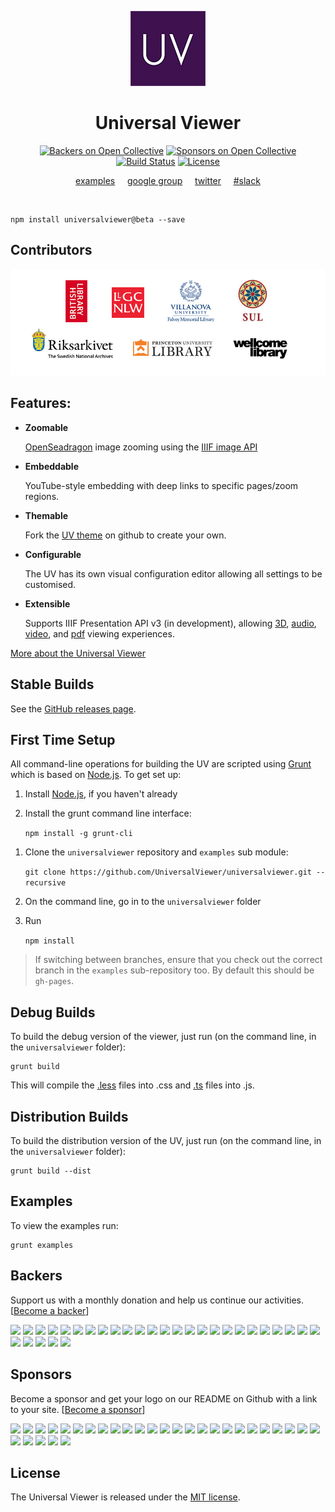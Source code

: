 
<p align="center">
    <img src="https://raw.githubusercontent.com/UniversalViewer/assets/master/logo.jpg">
    <h1 align="center">Universal Viewer</h1>
</p>

<p align="center">
    <a href="#backers"><img src="https://camo.githubusercontent.com/8f205f0459eaafbbcf78554ae3182da599b178b9/68747470733a2f2f6f70656e636f6c6c6563746976652e636f6d2f756e6976657273616c7669657765722f6261636b6572732f62616467652e737667" alt="Backers on Open Collective" data-canonical-src="https://opencollective.com/universalviewer/backers/badge.svg" style="max-width:100%;"></a>
    <a href="#sponsors"><img src="https://camo.githubusercontent.com/db8439fd8526d52fbc36437f988d0d8d8dd6913a/68747470733a2f2f6f70656e636f6c6c6563746976652e636f6d2f756e6976657273616c7669657765722f73706f6e736f72732f62616467652e737667" alt="Sponsors on Open Collective" data-canonical-src="https://opencollective.com/universalviewer/sponsors/badge.svg" style="max-width:100%;"></a>
    <a href="https://travis-ci.org/UniversalViewer/universalviewer" rel="nofollow"><img src="https://camo.githubusercontent.com/f8b81af36c9c573b23dff74a97943ae97f7c0aa9/68747470733a2f2f7472617669732d63692e6f72672f556e6976657273616c5669657765722f756e6976657273616c7669657765722e7376673f6272616e63683d6d6173746572" alt="Build Status" data-canonical-src="https://travis-ci.org/UniversalViewer/universalviewer.svg?branch=master" style="max-width:100%;"></a>
    <!-- <a href="https://app.fossa.io/projects/git%2Bgithub.com%2FUniversalViewer%2Funiversalviewer?ref=badge_shield" rel="nofollow"><img src="https://camo.githubusercontent.com/eedb4c09b3beed6d26cfef59a2ee31ce8e1c80d7/68747470733a2f2f6170702e666f7373612e696f2f6170692f70726f6a656374732f6769742532426769746875622e636f6d253246556e6976657273616c566965776572253246756e6976657273616c7669657765722e7376673f747970653d736869656c64" alt="FOSSA Status" data-canonical-src="https://app.fossa.io/api/projects/git%2Bgithub.com%2FUniversalViewer%2Funiversalviewer.svg?type=shield" style="max-width:100%;"></a> -->
    <a href="https://github.com/UniversalViewer/universalviewer/blob/master/LICENSE.txt"><img src="https://camo.githubusercontent.com/e80e20b31b4af7da8580f68d415779d250eee229/68747470733a2f2f696d672e736869656c64732e696f2f6e706d2f6c2f74687265652e737667" alt="License" data-canonical-src="https://img.shields.io/npm/l/universalviewer.svg" style="max-width:100%;"></a>
</p>

<!--
[![Backers on Open Collective](https://opencollective.com/universalviewer/backers/badge.svg)](#backers)
[![Sponsors on Open Collective](https://opencollective.com/universalviewer/sponsors/badge.svg)](#sponsors)
[![Build Status](https://travis-ci.org/UniversalViewer/universalviewer.svg?branch=master)](https://travis-ci.org/UniversalViewer/universalviewer) 
[![FOSSA Status](https://app.fossa.io/api/projects/git%2Bgithub.com%2FUniversalViewer%2Funiversalviewer.svg?type=shield)](https://app.fossa.io/projects/git%2Bgithub.com%2FUniversalViewer%2Funiversalviewer?ref=badge_shield)
&nbsp;&nbsp;
<a href="https://universalviewerinvite.herokuapp.com"><img src="https://worldvectorlogo.com/logos/slack.svg" width="60" /></a>
-->

<p align="center">
    <a href="http://universalviewer.io/examples/">examples</a>&nbsp;&nbsp;&nbsp;&nbsp;
    <a href="https://groups.google.com/forum/#!forum/universalviewer">google group</a>&nbsp;&nbsp;&nbsp;&nbsp;
    <a href="https://twitter.com/universalviewer">twitter</a>&nbsp;&nbsp;&nbsp;&nbsp;
    <a href="https://universalviewerinvite.herokuapp.com" rel="nofollow">#slack</a>
</p>

<br>


    npm install universalviewer@beta --save


## Contributors

![Contributors](https://raw.githubusercontent.com/UniversalViewer/assets/master/contributors.jpg "Contributors")

## Features:

- **Zoomable**
  <p><a href="https://openseadragon.github.io/">OpenSeadragon</a> image zooming using the <a href="http://iiif.io/api/image/2.0/">IIIF image API</a></p>
- **Embeddable**
  <p>YouTube-style embedding with deep links to specific pages/zoom regions.</p>
- **Themable**
  <p>Fork the <a href="https://github.com/UniversalViewer/uv-en-GB-theme">UV theme</a> on github to create your own.</p>
- **Configurable**
  <p>The UV has its own visual configuration editor allowing all settings to be customised.</p>
- **Extensible**
  <p>Supports IIIF Presentation API v3 (in development), allowing <a href="http://universalviewer.io/examples/?manifest=http://files.universalviewer.io/manifests/nelis/ecorche.json">3D</a>, <a href="http://universalviewer.io/examples/?manifest=http://wellcomelibrary.org/iiif/b17307922/manifest">audio</a>, <a href="http://universalviewer.io/examples/?manifest=http://wellcomelibrary.org/iiif/b16659090/manifest">video</a>, and <a href="http://universalviewer.io/examples/?manifest=http://wellcomelibrary.org/iiif/b17502792/manifest">pdf</a> viewing experiences.</p>

[More about the Universal Viewer](https://github.com/UniversalViewer/universalviewer/wiki/About)

## Stable Builds

See the [GitHub releases page](https://github.com/UniversalViewer/UniversalViewer/releases).

## First Time Setup

All command-line operations for building the UV are scripted using [Grunt](http://gruntjs.com/) which is based on [Node.js](http://nodejs.org/). To get set up:

1. Install [Node.js](http://nodejs.org), if you haven't already

1. Install the grunt command line interface:

    `npm install -g grunt-cli`

<!--
1. Install [Sorcery](https://github.com/Rich-Harris/sorcery):

    npm install -g sorcery
-->
1. Clone the `universalviewer` repository and `examples` sub module:

    `git clone https://github.com/UniversalViewer/universalviewer.git --recursive`

1. On the command line, go in to the `universalviewer` folder

1. Run

    `npm install`

> If switching between branches, ensure that you check out the correct branch in the `examples` sub-repository too. By default this should be `gh-pages`.

## Debug Builds

To build the debug version of the viewer, just run (on the command line, in the `universalviewer` folder):

    grunt build

This will compile the [.less](http://lesscss.org) files into .css and [.ts](http://typescriptlang.org) files into .js.

## Distribution Builds

To build the distribution version of the UV, just run (on the command line, in the `universalviewer` folder):

    grunt build --dist

## Examples

To view the examples run:

    grunt examples

## Backers

Support us with a monthly donation and help us continue our activities. [[Become a backer](https://opencollective.com/universalviewer#backer)]

<a href="https://opencollective.com/universalviewer/backer/0/website" target="_blank"><img src="https://opencollective.com/universalviewer/backer/0/avatar.svg"></a>
<a href="https://opencollective.com/universalviewer/backer/1/website" target="_blank"><img src="https://opencollective.com/universalviewer/backer/1/avatar.svg"></a>
<a href="https://opencollective.com/universalviewer/backer/2/website" target="_blank"><img src="https://opencollective.com/universalviewer/backer/2/avatar.svg"></a>
<a href="https://opencollective.com/universalviewer/backer/3/website" target="_blank"><img src="https://opencollective.com/universalviewer/backer/3/avatar.svg"></a>
<a href="https://opencollective.com/universalviewer/backer/4/website" target="_blank"><img src="https://opencollective.com/universalviewer/backer/4/avatar.svg"></a>
<a href="https://opencollective.com/universalviewer/backer/5/website" target="_blank"><img src="https://opencollective.com/universalviewer/backer/5/avatar.svg"></a>
<a href="https://opencollective.com/universalviewer/backer/6/website" target="_blank"><img src="https://opencollective.com/universalviewer/backer/6/avatar.svg"></a>
<a href="https://opencollective.com/universalviewer/backer/7/website" target="_blank"><img src="https://opencollective.com/universalviewer/backer/7/avatar.svg"></a>
<a href="https://opencollective.com/universalviewer/backer/8/website" target="_blank"><img src="https://opencollective.com/universalviewer/backer/8/avatar.svg"></a>
<a href="https://opencollective.com/universalviewer/backer/9/website" target="_blank"><img src="https://opencollective.com/universalviewer/backer/9/avatar.svg"></a>
<a href="https://opencollective.com/universalviewer/backer/10/website" target="_blank"><img src="https://opencollective.com/universalviewer/backer/10/avatar.svg"></a>
<a href="https://opencollective.com/universalviewer/backer/11/website" target="_blank"><img src="https://opencollective.com/universalviewer/backer/11/avatar.svg"></a>
<a href="https://opencollective.com/universalviewer/backer/12/website" target="_blank"><img src="https://opencollective.com/universalviewer/backer/12/avatar.svg"></a>
<a href="https://opencollective.com/universalviewer/backer/13/website" target="_blank"><img src="https://opencollective.com/universalviewer/backer/13/avatar.svg"></a>
<a href="https://opencollective.com/universalviewer/backer/14/website" target="_blank"><img src="https://opencollective.com/universalviewer/backer/14/avatar.svg"></a>
<a href="https://opencollective.com/universalviewer/backer/15/website" target="_blank"><img src="https://opencollective.com/universalviewer/backer/15/avatar.svg"></a>
<a href="https://opencollective.com/universalviewer/backer/16/website" target="_blank"><img src="https://opencollective.com/universalviewer/backer/16/avatar.svg"></a>
<a href="https://opencollective.com/universalviewer/backer/17/website" target="_blank"><img src="https://opencollective.com/universalviewer/backer/17/avatar.svg"></a>
<a href="https://opencollective.com/universalviewer/backer/18/website" target="_blank"><img src="https://opencollective.com/universalviewer/backer/18/avatar.svg"></a>
<a href="https://opencollective.com/universalviewer/backer/19/website" target="_blank"><img src="https://opencollective.com/universalviewer/backer/19/avatar.svg"></a>
<a href="https://opencollective.com/universalviewer/backer/20/website" target="_blank"><img src="https://opencollective.com/universalviewer/backer/20/avatar.svg"></a>
<a href="https://opencollective.com/universalviewer/backer/21/website" target="_blank"><img src="https://opencollective.com/universalviewer/backer/21/avatar.svg"></a>
<a href="https://opencollective.com/universalviewer/backer/22/website" target="_blank"><img src="https://opencollective.com/universalviewer/backer/22/avatar.svg"></a>
<a href="https://opencollective.com/universalviewer/backer/23/website" target="_blank"><img src="https://opencollective.com/universalviewer/backer/23/avatar.svg"></a>
<a href="https://opencollective.com/universalviewer/backer/24/website" target="_blank"><img src="https://opencollective.com/universalviewer/backer/24/avatar.svg"></a>
<a href="https://opencollective.com/universalviewer/backer/25/website" target="_blank"><img src="https://opencollective.com/universalviewer/backer/25/avatar.svg"></a>
<a href="https://opencollective.com/universalviewer/backer/26/website" target="_blank"><img src="https://opencollective.com/universalviewer/backer/26/avatar.svg"></a>
<a href="https://opencollective.com/universalviewer/backer/27/website" target="_blank"><img src="https://opencollective.com/universalviewer/backer/27/avatar.svg"></a>
<a href="https://opencollective.com/universalviewer/backer/28/website" target="_blank"><img src="https://opencollective.com/universalviewer/backer/28/avatar.svg"></a>
<a href="https://opencollective.com/universalviewer/backer/29/website" target="_blank"><img src="https://opencollective.com/universalviewer/backer/29/avatar.svg"></a>


## Sponsors

Become a sponsor and get your logo on our README on Github with a link to your site. [[Become a sponsor](https://opencollective.com/universalviewer#sponsor)]

<a href="https://opencollective.com/universalviewer/sponsor/0/website" target="_blank"><img src="https://opencollective.com/universalviewer/sponsor/0/avatar.svg"></a>
<a href="https://opencollective.com/universalviewer/sponsor/1/website" target="_blank"><img src="https://opencollective.com/universalviewer/sponsor/1/avatar.svg"></a>
<a href="https://opencollective.com/universalviewer/sponsor/2/website" target="_blank"><img src="https://opencollective.com/universalviewer/sponsor/2/avatar.svg"></a>
<a href="https://opencollective.com/universalviewer/sponsor/3/website" target="_blank"><img src="https://opencollective.com/universalviewer/sponsor/3/avatar.svg"></a>
<a href="https://opencollective.com/universalviewer/sponsor/4/website" target="_blank"><img src="https://opencollective.com/universalviewer/sponsor/4/avatar.svg"></a>
<a href="https://opencollective.com/universalviewer/sponsor/5/website" target="_blank"><img src="https://opencollective.com/universalviewer/sponsor/5/avatar.svg"></a>
<a href="https://opencollective.com/universalviewer/sponsor/6/website" target="_blank"><img src="https://opencollective.com/universalviewer/sponsor/6/avatar.svg"></a>
<a href="https://opencollective.com/universalviewer/sponsor/7/website" target="_blank"><img src="https://opencollective.com/universalviewer/sponsor/7/avatar.svg"></a>
<a href="https://opencollective.com/universalviewer/sponsor/8/website" target="_blank"><img src="https://opencollective.com/universalviewer/sponsor/8/avatar.svg"></a>
<a href="https://opencollective.com/universalviewer/sponsor/9/website" target="_blank"><img src="https://opencollective.com/universalviewer/sponsor/9/avatar.svg"></a>
<a href="https://opencollective.com/universalviewer/sponsor/10/website" target="_blank"><img src="https://opencollective.com/universalviewer/sponsor/10/avatar.svg"></a>
<a href="https://opencollective.com/universalviewer/sponsor/11/website" target="_blank"><img src="https://opencollective.com/universalviewer/sponsor/11/avatar.svg"></a>
<a href="https://opencollective.com/universalviewer/sponsor/12/website" target="_blank"><img src="https://opencollective.com/universalviewer/sponsor/12/avatar.svg"></a>
<a href="https://opencollective.com/universalviewer/sponsor/13/website" target="_blank"><img src="https://opencollective.com/universalviewer/sponsor/13/avatar.svg"></a>
<a href="https://opencollective.com/universalviewer/sponsor/14/website" target="_blank"><img src="https://opencollective.com/universalviewer/sponsor/14/avatar.svg"></a>
<a href="https://opencollective.com/universalviewer/sponsor/15/website" target="_blank"><img src="https://opencollective.com/universalviewer/sponsor/15/avatar.svg"></a>
<a href="https://opencollective.com/universalviewer/sponsor/16/website" target="_blank"><img src="https://opencollective.com/universalviewer/sponsor/16/avatar.svg"></a>
<a href="https://opencollective.com/universalviewer/sponsor/17/website" target="_blank"><img src="https://opencollective.com/universalviewer/sponsor/17/avatar.svg"></a>
<a href="https://opencollective.com/universalviewer/sponsor/18/website" target="_blank"><img src="https://opencollective.com/universalviewer/sponsor/18/avatar.svg"></a>
<a href="https://opencollective.com/universalviewer/sponsor/19/website" target="_blank"><img src="https://opencollective.com/universalviewer/sponsor/19/avatar.svg"></a>
<a href="https://opencollective.com/universalviewer/sponsor/20/website" target="_blank"><img src="https://opencollective.com/universalviewer/sponsor/20/avatar.svg"></a>
<a href="https://opencollective.com/universalviewer/sponsor/21/website" target="_blank"><img src="https://opencollective.com/universalviewer/sponsor/21/avatar.svg"></a>
<a href="https://opencollective.com/universalviewer/sponsor/22/website" target="_blank"><img src="https://opencollective.com/universalviewer/sponsor/22/avatar.svg"></a>
<a href="https://opencollective.com/universalviewer/sponsor/23/website" target="_blank"><img src="https://opencollective.com/universalviewer/sponsor/23/avatar.svg"></a>
<a href="https://opencollective.com/universalviewer/sponsor/24/website" target="_blank"><img src="https://opencollective.com/universalviewer/sponsor/24/avatar.svg"></a>
<a href="https://opencollective.com/universalviewer/sponsor/25/website" target="_blank"><img src="https://opencollective.com/universalviewer/sponsor/25/avatar.svg"></a>
<a href="https://opencollective.com/universalviewer/sponsor/26/website" target="_blank"><img src="https://opencollective.com/universalviewer/sponsor/26/avatar.svg"></a>
<a href="https://opencollective.com/universalviewer/sponsor/27/website" target="_blank"><img src="https://opencollective.com/universalviewer/sponsor/27/avatar.svg"></a>
<a href="https://opencollective.com/universalviewer/sponsor/28/website" target="_blank"><img src="https://opencollective.com/universalviewer/sponsor/28/avatar.svg"></a>
<a href="https://opencollective.com/universalviewer/sponsor/29/website" target="_blank"><img src="https://opencollective.com/universalviewer/sponsor/29/avatar.svg"></a>

## License

The Universal Viewer is released under the [MIT license](https://github.com/UniversalViewer/universalviewer/blob/master/LICENSE.txt).

